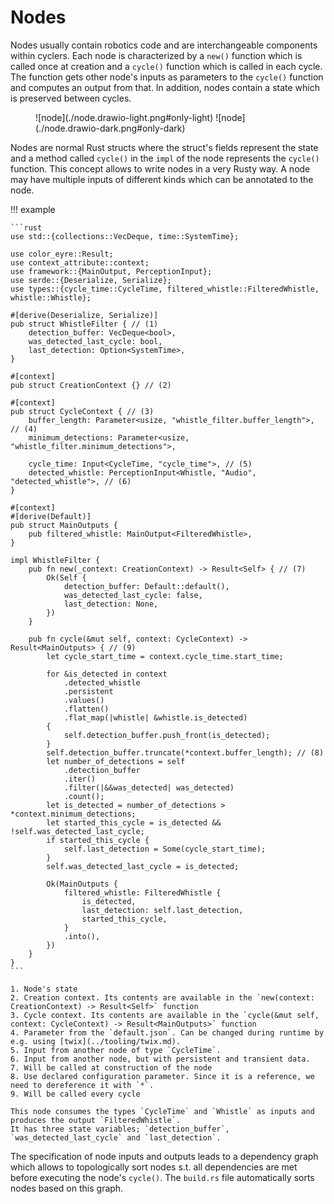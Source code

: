 # Nodes

Nodes usually contain robotics code and are interchangeable components within cyclers.
Each node is characterized by a `new()` function which is called once at creation and a `cycle()` function which is called in each cycle.
The function gets other node's inputs as parameters to the `cycle()` function and computes an output from that.
In addition, nodes contain a state which is preserved between cycles.

<figure markdown="span">
    ![node](./node.drawio-light.png#only-light)
    ![node](./node.drawio-dark.png#only-dark)
</figure>

Nodes are normal Rust structs where the struct's fields represent the state and a method called `cycle()` in the `impl` of the node represents the `cycle()` function.
This concept allows to write nodes in a very Rusty way.
A node may have multiple inputs of different kinds which can be annotated to the node.

!!! example

    ```rust
    use std::{collections::VecDeque, time::SystemTime};

    use color_eyre::Result;
    use context_attribute::context;
    use framework::{MainOutput, PerceptionInput};
    use serde::{Deserialize, Serialize};
    use types::{cycle_time::CycleTime, filtered_whistle::FilteredWhistle, whistle::Whistle};

    #[derive(Deserialize, Serialize)]
    pub struct WhistleFilter { // (1)
        detection_buffer: VecDeque<bool>,
        was_detected_last_cycle: bool,
        last_detection: Option<SystemTime>,
    }

    #[context]
    pub struct CreationContext {} // (2)

    #[context]
    pub struct CycleContext { // (3)
        buffer_length: Parameter<usize, "whistle_filter.buffer_length">, // (4)
        minimum_detections: Parameter<usize, "whistle_filter.minimum_detections">,

        cycle_time: Input<CycleTime, "cycle_time">, // (5)
        detected_whistle: PerceptionInput<Whistle, "Audio", "detected_whistle">, // (6)
    }

    #[context]
    #[derive(Default)]
    pub struct MainOutputs {
        pub filtered_whistle: MainOutput<FilteredWhistle>,
    }

    impl WhistleFilter {
        pub fn new(_context: CreationContext) -> Result<Self> { // (7)
            Ok(Self {
                detection_buffer: Default::default(),
                was_detected_last_cycle: false,
                last_detection: None,
            })
        }

        pub fn cycle(&mut self, context: CycleContext) -> Result<MainOutputs> { // (9)
            let cycle_start_time = context.cycle_time.start_time;

            for &is_detected in context
                .detected_whistle
                .persistent
                .values()
                .flatten()
                .flat_map(|whistle| &whistle.is_detected)
            {
                self.detection_buffer.push_front(is_detected);
            }
            self.detection_buffer.truncate(*context.buffer_length); // (8)
            let number_of_detections = self
                .detection_buffer
                .iter()
                .filter(|&&was_detected| was_detected)
                .count();
            let is_detected = number_of_detections > *context.minimum_detections;
            let started_this_cycle = is_detected && !self.was_detected_last_cycle;
            if started_this_cycle {
                self.last_detection = Some(cycle_start_time);
            }
            self.was_detected_last_cycle = is_detected;

            Ok(MainOutputs {
                filtered_whistle: FilteredWhistle {
                    is_detected,
                    last_detection: self.last_detection,
                    started_this_cycle,
                }
                .into(),
            })
        }
    }
    ```

    1. Node's state
    2. Creation context. Its contents are available in the `new(context: CreationContext) -> Result<Self>` function
    3. Cycle context. Its contents are available in the `cycle(&mut self, context: CycleContext) -> Result<MainOutputs>` function
    4. Parameter from the `default.json`. Can be changed during runtime by e.g. using [twix](../tooling/twix.md).
    5. Input from another node of type `CycleTime`.
    6. Input from another node, but with persistent and transient data.
    7. Will be called at construction of the node
    8. Use declared configuration parameter. Since it is a reference, we need to dereference it with `*`.
    9. Will be called every cycle

    This node consumes the types `CycleTime` and `Whistle` as inputs and produces the output `FilteredWhistle`.
    It has three state variables; `detection_buffer`, `was_detected_last_cycle` and `last_detection`.

The specification of node inputs and outputs leads to a dependency graph which allows to topologically sort nodes s.t. all dependencies are met before executing the node's `cycle()`.
The `build.rs` file automatically sorts nodes based on this graph.
